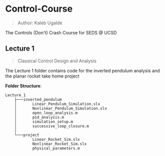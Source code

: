# Control-Course
> Author: Kaleb Ugalde

The Controls (Don't) Crash Course for SEDS @ UCSD

## Lecture 1
> Classical Control Design and Analysis

The Lecture 1 folder contains code for the inverted pendulum analysis and the planar rocket take home project

**Folder Structure**:
```
Lecture_1
    ├───inverted_pendulum
    │       Linear_Pendulum_Simulation.slx
    │       Nonlinear_Pendulum_Simulation.slx
    │       open_loop_analysis.m
    │       pid_analysis.m
    │       simulation_setup.m
    │       successive_loop_closure.m
    │
    └───project
            Linear_Rocket_Sim.slx
            Nonlinear_Rocket_Sim.slx
            physical_parameters.m
```